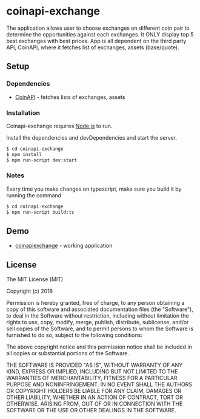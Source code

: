 


# coinapi-exchange

The application allows user to choose exchanges on different coin pair to determine the opportunities against each exchanges. It ONLY display top 5 best exchanges with best prices. App is all dependent on the third party API, CoinAPi, where it fetches list of exchanges, assets (base/quote).

## Setup

### Dependencies

* [CoinAPI](https://www.coinapi.io/) - fetches lists of exchanges, assets

### Installation

Coinapi-exchange requires [Node.js](https://nodejs.org/) to run.

Install the dependencies and devDependencies and start the server.

```sh
$ cd coinapi-exchange
$ npm install
$ npm run-script dev:start
```

### Notes

Every time you make changes on typescript, make sure you build it by running the command
```sh
$ cd coinapi-exchange
$ npm run-script build:ts
```

## Demo

* [coinapiexchange](https://coinapiexchange.herokuapp.com/) - working application

## License
 
The MIT License (MIT)

Copyright (c) 2018

Permission is hereby granted, free of charge, to any person obtaining a copy of this software and associated documentation files (the "Software"), to deal in the Software without restriction, including without limitation the rights to use, copy, modify, merge, publish, distribute, sublicense, and/or sell copies of the Software, and to permit persons to whom the Software is furnished to do so, subject to the following conditions:

The above copyright notice and this permission notice shall be included in all copies or substantial portions of the Software.

THE SOFTWARE IS PROVIDED "AS IS", WITHOUT WARRANTY OF ANY KIND, EXPRESS OR IMPLIED, INCLUDING BUT NOT LIMITED TO THE WARRANTIES OF MERCHANTABILITY, FITNESS FOR A PARTICULAR PURPOSE AND NONINFRINGEMENT. IN NO EVENT SHALL THE AUTHORS OR COPYRIGHT HOLDERS BE LIABLE FOR ANY CLAIM, DAMAGES OR OTHER LIABILITY, WHETHER IN AN ACTION OF CONTRACT, TORT OR OTHERWISE, ARISING FROM, OUT OF OR IN CONNECTION WITH THE SOFTWARE OR THE USE OR OTHER DEALINGS IN THE SOFTWARE.

